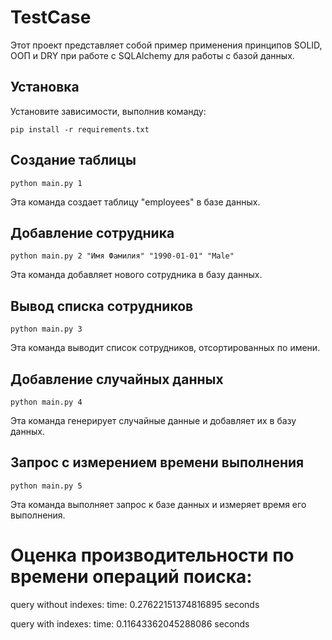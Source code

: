 # TestCase

Этот проект представляет собой пример применения принципов SOLID, ООП и DRY при работе с SQLAlchemy для работы с базой данных. 

## Установка

Установите зависимости, выполнив команду:
   ```
   pip install -r requirements.txt
```
## Создание таблицы
   ```
   python main.py 1
```
Эта команда создает таблицу "employees" в базе данных.


## Добавление сотрудника
```
python main.py 2 "Имя Фамилия" "1990-01-01" "Male"
```

Эта команда добавляет нового сотрудника в базу данных.


## Вывод списка сотрудников
```
python main.py 3
```
Эта команда выводит список сотрудников, отсортированных по имени.


## Добавление случайных данных
```
python main.py 4
```
Эта команда генерирует случайные данные и добавляет их в базу данных.

## Запрос с измерением времени выполнения
```
python main.py 5
```
Эта команда выполняет запрос к базе данных и измеряет время его выполнения.

# Оценка производительности по времени операций поиска:
query without indexes:
time: 0.27622151374816895 seconds

query with indexes:
time: 0.11643362045288086 seconds